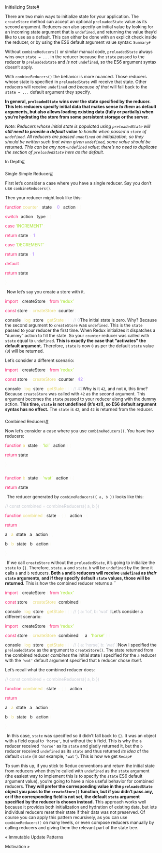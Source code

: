 Initializing State<a href="#initializing-state" class="hash-link" title="Direct link to heading">#</a>

There are two main ways to initialize state for your application. The `createStore` method can accept an optional `preloadedState` value as its second argument. Reducers can also specify an initial value by looking for an incoming state argument that is `undefined`, and returning the value they’d like to use as a default. This can either be done with an explicit check inside the reducer, or by using the ES6 default argument value syntax: `Summary#`

Without `combineReducers()` or similar manual code, `preloadedState` always wins over `state = ...` in the reducer because the `state` passed to the reducer *is* `preloadedState` and *is not* `undefined`, so the ES6 argument syntax doesn’t apply.

With `combineReducers()` the behavior is more nuanced. Those reducers whose state is specified in `preloadedState` will receive that state. Other reducers will receive `undefined` *and because of that* will fall back to the `state = ...` default argument they specify.

**In general, `preloadedState` wins over the state specified by the reducer. This lets reducers specify initial data that makes sense *to them* as default arguments, but also allows loading existing data (fully or partially) when you’re hydrating the store from some persistent storage or the server.**

*Note: Reducers whose initial state is populated using `preloadedState` will **still need to provide a default value** to handle when passed a `state` of `undefined`. All reducers are passed `undefined` on initialization, so they should be written such that when given `undefined`, some value should be returned. This can be any non-`undefined` value; there’s no need to duplicate the section of `preloadedState` here as the default.*

In Depth<a href="#in-depth" class="hash-link" title="Direct link to heading">#</a>

### 

Single Simple Reducer<a href="#single-simple-reducer" class="hash-link" title="Direct link to heading">#</a>

First let’s consider a case where you have a single reducer. Say you don’t use `combineReducers()`.

Then your reducer might look like this:

<span style="color: #f92672">function</span> <span class="token function" style="color: #e6d874">counter</span> <span style="color: #f8f8f2">(</span> <span class="token parameter">state </span> <span class="token parameter operator" style="color: #f8f8f2">=</span> <span class="token parameter"> </span> <span class="token parameter number" style="color: #ae81ff">0</span> <span class="token parameter punctuation" style="color: #f8f8f2">,</span> <span class="token parameter"> action</span> <span style="color: #f8f8f2">)</span> <span style="color: #f8f8f2">{</span>

<span class="token keyword control-flow" style="color: #f92672">switch</span> <span style="color: #f8f8f2">(</span>action <span style="color: #f8f8f2">.</span> <span class="token property-access">type</span> <span style="color: #f8f8f2">)</span> <span style="color: #f8f8f2">{</span>

<span style="color: #f92672">case</span> <span class="token string" style="color: #a6e22e">‘INCREMENT’</span> <span class="token operator" style="color: #f8f8f2">:</span>

<span class="token keyword control-flow" style="color: #f92672">return</span> state <span class="token operator" style="color: #f8f8f2">+</span> <span class="token number" style="color: #ae81ff">1</span>

<span style="color: #f92672">case</span> <span class="token string" style="color: #a6e22e">‘DECREMENT’</span> <span class="token operator" style="color: #f8f8f2">:</span>

<span class="token keyword control-flow" style="color: #f92672">return</span> state <span class="token operator" style="color: #f8f8f2">-</span> <span class="token number" style="color: #ae81ff">1</span>

<span style="color: #f92672">default</span> <span class="token operator" style="color: #f8f8f2">:</span>

<span class="token keyword control-flow" style="color: #f92672">return</span> state

<span style="color: #f8f8f2">}</span>

<span style="color: #f8f8f2">}</span>Now let’s say you create a store with it.

<span style="color: #f92672">import</span> <span style="color: #f8f8f2">{</span> createStore <span style="color: #f8f8f2">}</span> <span style="color: #f92672">from</span> <span class="token string" style="color: #a6e22e">‘redux’</span>

<span style="color: #f92672">const</span> store <span class="token operator" style="color: #f8f8f2">=</span> <span class="token function" style="color: #e6d874">createStore</span> <span style="color: #f8f8f2">(</span>counter <span style="color: #f8f8f2">)</span>

<span class="token console class-name">console</span> <span style="color: #f8f8f2">.</span> <span style="color: #e6d874">log</span> <span style="color: #f8f8f2">(</span>store <span style="color: #f8f8f2">.</span> <span style="color: #e6d874">getState</span> <span style="color: #f8f8f2">(</span> <span style="color: #f8f8f2">)</span> <span style="color: #f8f8f2">)</span> <span class="token comment" style="color: #c6cad2">// 0</span>The initial state is zero. Why? Because the second argument to `createStore` was `undefined`. This is the `state` passed to your reducer the first time. When Redux initializes it dispatches a “dummy” action to fill the state. So your `counter` reducer was called with `state` equal to `undefined`. **This is exactly the case that “activates” the default argument.** Therefore, `state` is now `0` as per the default `state` value (`0`) will be returned.

Let’s consider a different scenario:

<span style="color: #f92672">import</span> <span style="color: #f8f8f2">{</span> createStore <span style="color: #f8f8f2">}</span> <span style="color: #f92672">from</span> <span class="token string" style="color: #a6e22e">‘redux’</span>

<span style="color: #f92672">const</span> store <span class="token operator" style="color: #f8f8f2">=</span> <span class="token function" style="color: #e6d874">createStore</span> <span style="color: #f8f8f2">(</span>counter <span style="color: #f8f8f2">,</span> <span class="token number" style="color: #ae81ff">42</span> <span style="color: #f8f8f2">)</span>

<span class="token console class-name">console</span> <span style="color: #f8f8f2">.</span> <span style="color: #e6d874">log</span> <span style="color: #f8f8f2">(</span>store <span style="color: #f8f8f2">.</span> <span style="color: #e6d874">getState</span> <span style="color: #f8f8f2">(</span> <span style="color: #f8f8f2">)</span> <span style="color: #f8f8f2">)</span> <span class="token comment" style="color: #c6cad2">// 42</span>Why is it `42`, and not `0`, this time? Because `createStore` was called with `42` as the second argument. This argument becomes the `state` passed to your reducer along with the dummy action. **This time, `state` is not undefined (it’s `42`!), so ES6 default argument syntax has no effect.** The `state` is `42`, and `42` is returned from the reducer.

### 

Combined Reducers<a href="#combined-reducers" class="hash-link" title="Direct link to heading">#</a>

Now let’s consider a case where you use `combineReducers()`. You have two reducers:

<span style="color: #f92672">function</span> <span class="token function" style="color: #e6d874">a</span> <span style="color: #f8f8f2">(</span>state <span class="token operator" style="color: #f8f8f2">=</span> <span class="token string" style="color: #a6e22e">‘lol’</span> <span style="color: #f8f8f2">,</span> action <span style="color: #f8f8f2">)</span> <span style="color: #f8f8f2">{</span>

<span class="token keyword control-flow" style="color: #f92672">return</span> state

<span style="color: #f8f8f2">}</span>

<span style="display: inline-block"> </span>

<span style="color: #f92672">function</span> <span class="token function" style="color: #e6d874">b</span> <span style="color: #f8f8f2">(</span>state <span class="token operator" style="color: #f8f8f2">=</span> <span class="token string" style="color: #a6e22e">‘wat’</span> <span style="color: #f8f8f2">,</span> action <span style="color: #f8f8f2">)</span> <span style="color: #f8f8f2">{</span>

<span class="token keyword control-flow" style="color: #f92672">return</span> state

<span style="color: #f8f8f2">}</span>The reducer generated by `combineReducers({ a, b })` looks like this:

<span class="token comment" style="color: #c6cad2">// const combined = combineReducers({ a, b })</span>

<span style="color: #f92672">function</span> <span class="token function" style="color: #e6d874">combined</span> <span style="color: #f8f8f2">(</span> <span class="token parameter">state </span> <span class="token parameter operator" style="color: #f8f8f2">=</span> <span class="token parameter"> </span> <span class="token parameter punctuation" style="color: #f8f8f2">{</span> <span class="token parameter punctuation" style="color: #f8f8f2">}</span> <span class="token parameter punctuation" style="color: #f8f8f2">,</span> <span class="token parameter"> action</span> <span style="color: #f8f8f2">)</span> <span style="color: #f8f8f2">{</span>

<span class="token keyword control-flow" style="color: #f92672">return</span> <span style="color: #f8f8f2">{</span>

a <span class="token operator" style="color: #f8f8f2">:</span> <span class="token function" style="color: #e6d874">a</span> <span style="color: #f8f8f2">(</span>state <span style="color: #f8f8f2">.</span> <span class="token property-access">a</span> <span style="color: #f8f8f2">,</span> action <span style="color: #f8f8f2">)</span> <span style="color: #f8f8f2">,</span>

b <span class="token operator" style="color: #f8f8f2">:</span> <span class="token function" style="color: #e6d874">b</span> <span style="color: #f8f8f2">(</span>state <span style="color: #f8f8f2">.</span> <span class="token property-access">b</span> <span style="color: #f8f8f2">,</span> action <span style="color: #f8f8f2">)</span>

<span style="color: #f8f8f2">}</span>

<span style="color: #f8f8f2">}</span>If we call `createStore` without the `preloadedState`, it’s going to initialize the `state` to `{}`. Therefore, `state.a` and `state.b` will be `undefined` by the time it calls `a` and `b` reducers. **Both `a` and `b` reducers will receive `undefined` as *their* `state` arguments, and if they specify default `state` values, those will be returned.** This is how the combined reducer returns a ``

<span style="color: #f92672">import</span> <span style="color: #f8f8f2">{</span> createStore <span style="color: #f8f8f2">}</span> <span style="color: #f92672">from</span> <span class="token string" style="color: #a6e22e">‘redux’</span>

<span style="color: #f92672">const</span> store <span class="token operator" style="color: #f8f8f2">=</span> <span class="token function" style="color: #e6d874">createStore</span> <span style="color: #f8f8f2">(</span>combined <span style="color: #f8f8f2">)</span>

<span class="token console class-name">console</span> <span style="color: #f8f8f2">.</span> <span style="color: #e6d874">log</span> <span style="color: #f8f8f2">(</span>store <span style="color: #f8f8f2">.</span> <span style="color: #e6d874">getState</span> <span style="color: #f8f8f2">(</span> <span style="color: #f8f8f2">)</span> <span style="color: #f8f8f2">)</span> <span class="token comment" style="color: #c6cad2">// { a: ‘lol’, b: ‘wat’ }</span>Let’s consider a different scenario:

<span style="color: #f92672">import</span> <span style="color: #f8f8f2">{</span> createStore <span style="color: #f8f8f2">}</span> <span style="color: #f92672">from</span> <span class="token string" style="color: #a6e22e">‘redux’</span>

<span style="color: #f92672">const</span> store <span class="token operator" style="color: #f8f8f2">=</span> <span class="token function" style="color: #e6d874">createStore</span> <span style="color: #f8f8f2">(</span>combined <span style="color: #f8f8f2">,</span> <span style="color: #f8f8f2">{</span> a <span class="token operator" style="color: #f8f8f2">:</span> <span class="token string" style="color: #a6e22e">‘horse’</span> <span style="color: #f8f8f2">}</span> <span style="color: #f8f8f2">)</span>

<span class="token console class-name">console</span> <span style="color: #f8f8f2">.</span> <span style="color: #e6d874">log</span> <span style="color: #f8f8f2">(</span>store <span style="color: #f8f8f2">.</span> <span style="color: #e6d874">getState</span> <span style="color: #f8f8f2">(</span> <span style="color: #f8f8f2">)</span> <span style="color: #f8f8f2">)</span> <span class="token comment" style="color: #c6cad2">// { a: ‘horse’, b: ‘wat’ }</span>Now I specified the `preloadedState` as the argument to `createStore()`. The state returned from the combined reducer *combines* the initial state I specified for the `a` reducer with the `'wat'` default argument specified that `b` reducer chose itself.

Let’s recall what the combined reducer does:

<span class="token comment" style="color: #c6cad2">// const combined = combineReducers({ a, b })</span>

<span style="color: #f92672">function</span> <span class="token function" style="color: #e6d874">combined</span> <span style="color: #f8f8f2">(</span> <span class="token parameter">state </span> <span class="token parameter operator" style="color: #f8f8f2">=</span> <span class="token parameter"> </span> <span class="token parameter punctuation" style="color: #f8f8f2">{</span> <span class="token parameter punctuation" style="color: #f8f8f2">}</span> <span class="token parameter punctuation" style="color: #f8f8f2">,</span> <span class="token parameter"> action</span> <span style="color: #f8f8f2">)</span> <span style="color: #f8f8f2">{</span>

<span class="token keyword control-flow" style="color: #f92672">return</span> <span style="color: #f8f8f2">{</span>

a <span class="token operator" style="color: #f8f8f2">:</span> <span class="token function" style="color: #e6d874">a</span> <span style="color: #f8f8f2">(</span>state <span style="color: #f8f8f2">.</span> <span class="token property-access">a</span> <span style="color: #f8f8f2">,</span> action <span style="color: #f8f8f2">)</span> <span style="color: #f8f8f2">,</span>

b <span class="token operator" style="color: #f8f8f2">:</span> <span class="token function" style="color: #e6d874">b</span> <span style="color: #f8f8f2">(</span>state <span style="color: #f8f8f2">.</span> <span class="token property-access">b</span> <span style="color: #f8f8f2">,</span> action <span style="color: #f8f8f2">)</span>

<span style="color: #f8f8f2">}</span>

<span style="color: #f8f8f2">}</span>In this case, `state` was specified so it didn’t fall back to `{}`. It was an object with `a` field equal to `'horse'`, but without the `b` field. This is why the `a` reducer received `'horse'` as its `state` and gladly returned it, but the `b` reducer received `undefined` as its `state` and thus returned *its idea* of the default `state` (in our example, `'wat'`). This is how we get `Recap#`

To sum this up, if you stick to Redux conventions and return the initial state from reducers when they’re called with `undefined` as the `state` argument (the easiest way to implement this is to specify the `state` ES6 default argument value), you’re going to have a nice useful behavior for combined reducers. **They will prefer the corresponding value in the `preloadedState` object you pass to the `createStore()` function, but if you didn’t pass any, or if the corresponding field is not set, the default `state` argument specified by the reducer is chosen instead.** This approach works well because it provides both initialization and hydration of existing data, but lets individual reducers reset their state if their data was not preserved. Of course you can apply this pattern recursively, as you can use `combineReducers()` on many levels, or even compose reducers manually by calling reducers and giving them the relevant part of the state tree.

<a href="immutable-update-patterns.html" class="pagination-nav__link"></a>

« Immutable Update Patterns

<a href="../../understanding/thinking-in-redux/motivation.html" class="pagination-nav__link"></a> Motivation »

